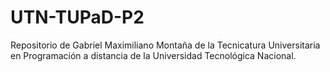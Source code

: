 # UTN-TUPaD-P2
Repositorio de Gabriel Maximiliano Montaña de la Tecnicatura Universitaria en Programación a distancia de la Universidad Tecnológica Nacional.
